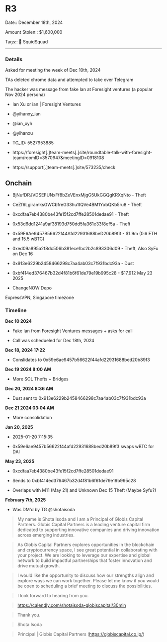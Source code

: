 # R3 

Date:: December 18th, 2024

Amount Stolen:: $1,600,000

Tags:: 🔑 SquidSquad

---

### Details

Asked for meeting the week of Dec 10th, 2024

TAs deleted chrome data and attempted to take over Telegram

The hacker was message from fake Ian at Foresight ventures (a popular Nov 2024 persona)

- Ian Xu  or ian | Foresight Ventures
- @yihanxy_ian
- @ian_xyh
- @yihanxu
- TG_ID: 5527953885

- https://foresight[.]team-meets[.]site/roundtable-talk-with-foresight-team/roomID=3570947&meetingID=0918108

- https://support[.]team-meets[.]site/573235/check



## Onchain

- BjNufDRJVDSEFUNxFf8bZeVEnxMjgG5UkGGQgKRXqNto - Theft

- CeZf6LgiramksGWCbfreG33hu1tQVe4BM1YxbQKb5ru8 - Theft

- 0xcdfaa7eb4380be43fe15f2cd7ffe28501dedae91 - Theft

- 0x53d6dd1241a9af38193d750dd5fa361e33f8ef5a - Theft

- 0x59E6Ae9457B56622f44Afd22931688beD20b89f3 - $1.9m (0.6 ETH and 15.5 wBTC)

- 0xed09a895a2f8dc506b381ece1bc2b2c893306d09 - Theft, Also SyFu on Dec 16

- 0x913e6229b2458466298c7aa4ab03c7f931bdc93a - Dust

- 0xbf414ed376467b32d4f81b6f61de79e19b995c28 - $17,912 May 23 2025

- ChangeNOW Depo

ExpressVPN, Singapore timezone



### Timeline



**Dec 10 2024** 

- Fake Ian from Foresight Ventures messages + asks for call

- Call was schedueled for Dec 18th, 2024


**Dec 18, 2024 17:22**

- Conslidates to 0x59e6ae9457b56622f44afd22931688bed20b89f3


**Dec 19 2024 8:00 AM**

- More SOL Thefts + Bridges


**Dec 20, 2024 8:36 AM**

- Dust sent to 0x913e6229b2458466298c7aa4ab03c7f931bdc93a 


**Dec 21 2024 03:04 AM**

- More consolidation


**Jan 20, 2025**

- 2025-01-20 7:15:35  

- 0x59e6ae9457b56622f44afd22931688bed20b89f3 swaps wBTC for DAI


**May 23, 2025**

- 0xcdfaa7eb4380be43fe15f2cd7ffe28501dedae91

- Sends to 0xbf414ed376467b32d4f81b6f61de79e19b995c28

- Overlaps with M11 (May 21) and Unknown Dec 15 Theft (Maybe Syfu?)




**February 7th, 2025** 

- Was DM'd by TG @shotaisoda 

> My name is Shota Isoda and I am a Principal of Globis Capital Partners. Globis Capital Partners is a leading venture capital firm dedicated to supporting innovative companies and driving innovation across emerging industries.

> As Globis Capital Partners explores opportunities in the blockchain and cryptocurrency space, I see great potential in collaborating with your project. We are looking to leverage our expertise and global network to build impactful partnerships that foster innovation and drive mutual growth.

> I would like the opportunity to discuss how our strengths align and explore ways we can work together. Please let me know if you would be open to scheduling a brief meeting to discuss the possibilities.

> I look forward to hearing from you.

> https://calendly.com/shotaisoda-globiscapital/30min

> Thank you.

> Shota Isoda

> Principal | Globis Capital Partners (https://globiscapital.co.jp/)

